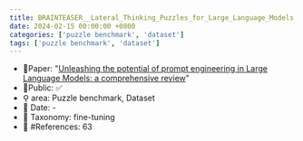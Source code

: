 ```yaml
---
title: BRAINTEASER__Lateral_Thinking_Puzzles_for_Large_Language_Models
date: 2024-02-15 00:00:00 +0800
categories: ['puzzle benchmark', 'dataset']
tags: ['puzzle benchmark', 'dataset']
---
```


- 📙Paper: "[Unleashing the potential of prompt engineering in Large Language Models: a comprehensive review](https://www.semanticscholar.org/paper/Unleashing-the-potential-of-prompt-engineering-in-a-Chen-Zhang/595c8d39a6155354fd7d8f62a4441be5c82e68da)"
- 🔑Public: ✅
- ⚲ area: Puzzle benchmark, Dataset
- 📅 Date: -
- 🔎 Taxonomy: fine-tuning
- 📝 #References: 63
